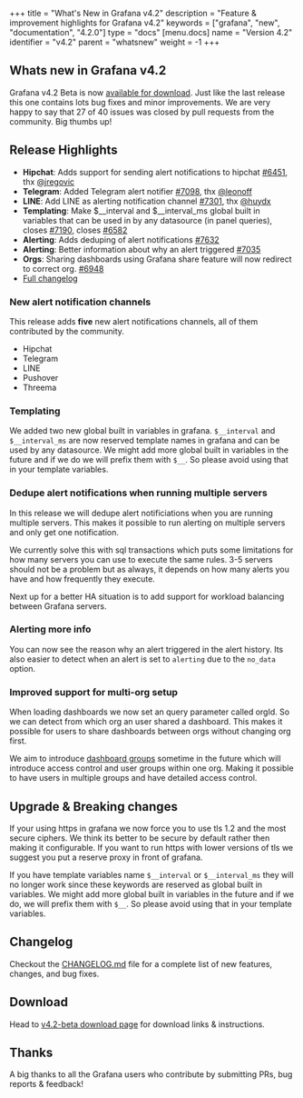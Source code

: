 +++
title = "What's New in Grafana v4.2"
description = "Feature & improvement highlights for Grafana v4.2"
keywords = ["grafana", "new", "documentation", "4.2.0"]
type = "docs"
[menu.docs]
name = "Version 4.2"
identifier = "v4.2"
parent = "whatsnew"
weight = -1
+++

## Whats new in Grafana v4.2

Grafana v4.2 Beta is now [available for download](https://grafana.com/grafana/download/4.2.0).
Just like the last release this one contains lots bug fixes and minor improvements.
We are very happy to say that 27 of 40 issues was closed by pull requests from the community.
Big thumbs up!

## Release Highlights

- **Hipchat**: Adds support for sending alert notifications to hipchat [#6451](https://github.com/LeonLi000/grafana/issues/6451), thx [@jregovic](https://github.com/jregovic)
- **Telegram**: Added Telegram alert notifier [#7098](https://github.com/LeonLi000/grafana/pull/7098), thx [@leonoff](https://github.com/leonoff)
- **LINE**: Add LINE as alerting notification channel [#7301](https://github.com/LeonLi000/grafana/pull/7301), thx [@huydx](https://github.com/huydx)
- **Templating**: Make $__interval and $__interval_ms global built in variables that can be used in by any datasource (in panel queries), closes [#7190](https://github.com/LeonLi000/grafana/issues/7190), closes [#6582](https://github.com/LeonLi000/grafana/issues/6582)
- **Alerting**: Adds deduping of alert notifications [#7632](https://github.com/LeonLi000/grafana/pull/7632)
- **Alerting**: Better information about why an alert triggered [#7035](https://github.com/LeonLi000/grafana/issues/7035)
- **Orgs**: Sharing dashboards using Grafana share feature will now redirect to correct org. [#6948](https://github.com/LeonLi000/grafana/issues/6948)
- [Full changelog](https://github.com/LeonLi000/grafana/blob/master/CHANGELOG.md)

### New alert notification channels

This release adds **five** new alert notifications channels, all of them contributed by the community.

* Hipchat
* Telegram
* LINE
* Pushover
* Threema

### Templating

We added two new global built in variables in grafana. `$__interval` and `$__interval_ms` are now reserved template names in grafana and can be used by any datasource.
We might add more global built in variables in the future and if we do we will prefix them with `$__`. So please avoid using that in your template variables.

### Dedupe alert notifications when running multiple servers

In this release we will dedupe alert notificiations when you are running multiple servers.
This makes it possible to run alerting on multiple servers and only get one notification.

We currently solve this with sql transactions which puts some limitations for how many servers you can use to execute the same rules.
3-5 servers should not be a problem but as always, it depends on how many alerts you have and how frequently they execute.

Next up for a better HA situation is to add support for workload balancing between Grafana servers.

### Alerting more info

You can now see the reason why an alert triggered in the alert history. Its also easier to detect when an alert is set to `alerting` due to the `no_data` option.

### Improved support for multi-org setup

When loading dashboards we now set an query parameter called orgId. So we can detect from which org an user shared a dashboard.
This makes it possible for users to share dashboards between orgs without changing org first.

We aim to introduce [dashboard groups](https://github.com/LeonLi000/grafana/issues/1611) sometime in the future which will introduce access control and user groups within one org.
Making it possible to have users in multiple groups and have detailed access control.

## Upgrade & Breaking changes

If your using https in grafana we now force you to use tls 1.2 and the most secure ciphers.
We think its better to be secure by default rather then making it configurable.
If you want to run https with lower versions of tls we suggest you put a reserve proxy in front of grafana.

If you have template variables name `$__interval` or `$__interval_ms` they will no longer work since these keywords
are reserved as global built in variables. We might add more global built in variables in the future and if we do, we will prefix them with `$__`. So please avoid using that in your template variables.

## Changelog

Checkout the [CHANGELOG.md](https://github.com/LeonLi000/grafana/blob/master/CHANGELOG.md) file for a complete list
of new features, changes, and bug fixes.

## Download

Head to [v4.2-beta download page](/download/4_2_0/) for download links & instructions.

## Thanks

A big thanks to all the Grafana users who contribute by submitting PRs, bug reports & feedback!
